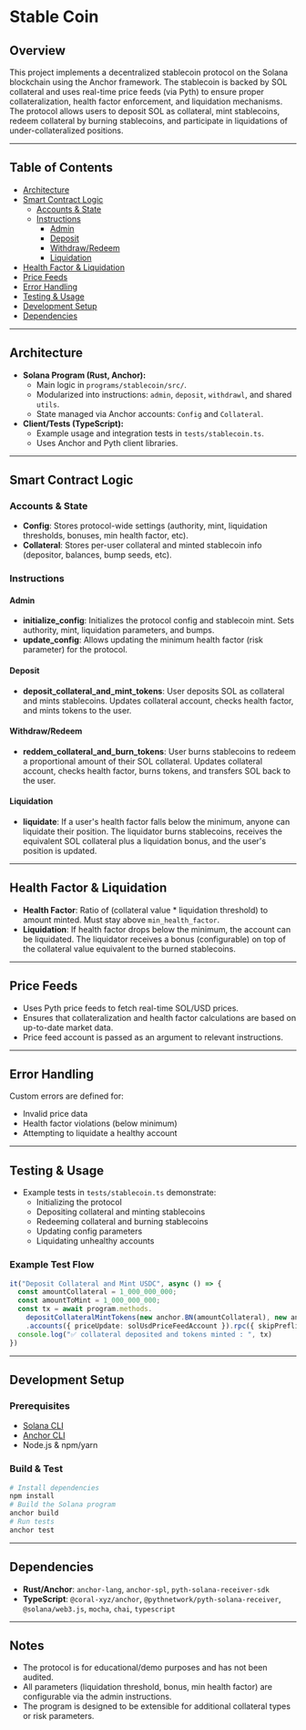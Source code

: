 # Stable Coin

## Overview

This project implements a decentralized stablecoin protocol on the Solana blockchain using the Anchor framework. The stablecoin is backed by SOL collateral and uses real-time price feeds (via Pyth) to ensure proper collateralization, health factor enforcement, and liquidation mechanisms. The protocol allows users to deposit SOL as collateral, mint stablecoins, redeem collateral by burning stablecoins, and participate in liquidations of under-collateralized positions.

---

## Table of Contents
- [Architecture](#architecture)
- [Smart Contract Logic](#smart-contract-logic)
  - [Accounts & State](#accounts--state)
  - [Instructions](#instructions)
    - [Admin](#admin)
    - [Deposit](#deposit)
    - [Withdraw/Redeem](#withdrawredeem)
    - [Liquidation](#liquidation)
- [Health Factor & Liquidation](#health-factor--liquidation)
- [Price Feeds](#price-feeds)
- [Error Handling](#error-handling)
- [Testing & Usage](#testing--usage)
- [Development Setup](#development-setup)
- [Dependencies](#dependencies)

---

## Architecture

- **Solana Program (Rust, Anchor):**
  - Main logic in `programs/stablecoin/src/`.
  - Modularized into instructions: `admin`, `deposit`, `withdrawl`, and shared `utils`.
  - State managed via Anchor accounts: `Config` and `Collateral`.
- **Client/Tests (TypeScript):**
  - Example usage and integration tests in `tests/stablecoin.ts`.
  - Uses Anchor and Pyth client libraries.

---

## Smart Contract Logic

### Accounts & State

- **Config**: Stores protocol-wide settings (authority, mint, liquidation thresholds, bonuses, min health factor, etc).
- **Collateral**: Stores per-user collateral and minted stablecoin info (depositor, balances, bump seeds, etc).

### Instructions

#### Admin
- **initialize_config**: Initializes the protocol config and stablecoin mint. Sets authority, mint, liquidation parameters, and bumps.
- **update_config**: Allows updating the minimum health factor (risk parameter) for the protocol.

#### Deposit
- **deposit_collateral_and_mint_tokens**: User deposits SOL as collateral and mints stablecoins. Updates collateral account, checks health factor, and mints tokens to the user.

#### Withdraw/Redeem
- **reddem_collateral_and_burn_tokens**: User burns stablecoins to redeem a proportional amount of their SOL collateral. Updates collateral account, checks health factor, burns tokens, and transfers SOL back to the user.

#### Liquidation
- **liquidate**: If a user's health factor falls below the minimum, anyone can liquidate their position. The liquidator burns stablecoins, receives the equivalent SOL collateral plus a liquidation bonus, and the user's position is updated.

---

## Health Factor & Liquidation

- **Health Factor**: Ratio of (collateral value * liquidation threshold) to amount minted. Must stay above `min_health_factor`.
- **Liquidation**: If health factor drops below the minimum, the account can be liquidated. The liquidator receives a bonus (configurable) on top of the collateral value equivalent to the burned stablecoins.

---

## Price Feeds

- Uses Pyth price feeds to fetch real-time SOL/USD prices.
- Ensures that collateralization and health factor calculations are based on up-to-date market data.
- Price feed account is passed as an argument to relevant instructions.

---

## Error Handling

Custom errors are defined for:
- Invalid price data
- Health factor violations (below minimum)
- Attempting to liquidate a healthy account

---

## Testing & Usage

- Example tests in `tests/stablecoin.ts` demonstrate:
  - Initializing the protocol
  - Depositing collateral and minting stablecoins
  - Redeeming collateral and burning stablecoins
  - Updating config parameters
  - Liquidating unhealthy accounts

### Example Test Flow
```typescript
it("Deposit Collateral and Mint USDC", async () => {
  const amountCollateral = 1_000_000_000;
  const amountToMint = 1_000_000_000;
  const tx = await program.methods.
    depositCollateralMintTokens(new anchor.BN(amountCollateral), new anchor.BN(amountToMint))
    .accounts({ priceUpdate: solUsdPriceFeedAccount }).rpc({ skipPreflight: true, commitment: "confirmed" })
  console.log("✅ collateral deposited and tokens minted : ", tx)
})
```

---

## Development Setup

### Prerequisites
- [Solana CLI](https://docs.solana.com/cli/install-solana-cli-tools)
- [Anchor CLI](https://book.anchor-lang.com/chapter_2/installation.html)
- Node.js & npm/yarn

### Build & Test
```bash
# Install dependencies
npm install
# Build the Solana program
anchor build
# Run tests
anchor test
```

---

## Dependencies

- **Rust/Anchor**: `anchor-lang`, `anchor-spl`, `pyth-solana-receiver-sdk`
- **TypeScript**: `@coral-xyz/anchor`, `@pythnetwork/pyth-solana-receiver`, `@solana/web3.js`, `mocha`, `chai`, `typescript`

---

## Notes
- The protocol is for educational/demo purposes and has not been audited.
- All parameters (liquidation threshold, bonus, min health factor) are configurable via the admin instructions.
- The program is designed to be extensible for additional collateral types or risk parameters. 
